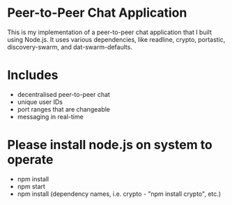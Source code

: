 # Peer-to-Peer Chat Application
This is my implementation of a peer-to-peer chat application that I built using Node.js. It uses various dependencies, like readline, crypto, portastic, discovery-swarm, and dat-swarm-defaults.

# Includes
- decentralised peer-to-peer chat
- unique user IDs
- port ranges that are changeable
- messaging in real-time

# Please install node.js on system to operate
- npm install
- npm start
- npm install (dependency names, i.e. crypto - "npm install crypto", etc.)
